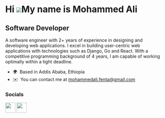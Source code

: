 Hi ![](https://user-images.githubusercontent.com/18350557/176309783-0785949b-9127-417c-8b55-ab5a4333674e.gif)My name is Mohammed Ali
====================================================================================================================================

Software Developer
------------------------------

A software engineer with 2+ years of experience in designing and developing web applications. I excel in building user-centric web applications with technologies such as Django, Go and React. With a competitive programming background of 4 years, I am capable of working optimally within a tight deadline.

* 🌍  Based in Addis Ababa, Ethiopia
* ✉️  You can contact me at [mohammedali.fenta@gmail.com](mailto:mohammedali.fenta@gmail.com)


### Socials

<p align="left"> <a href="https://www.github.com/mohaali482" target="_blank" rel="noreferrer"><img src="https://raw.githubusercontent.com/danielcranney/readme-generator/main/public/icons/socials/github.svg" width="32" height="32" /></a> <a href="https://www.linkedin.com/in/mohammed-ali-0170b2203/" target="_blank" rel="noreferrer"><img src="https://raw.githubusercontent.com/danielcranney/readme-generator/main/public/icons/socials/linkedin.svg" width="32" height="32" /></a></p>
